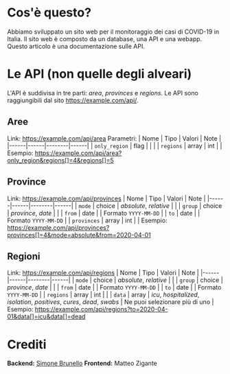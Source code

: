 # Cos'è questo?

Abbiamo sviluppato un sito web per il monitoraggio dei casi di COVID-19 in Italia. Il sito web è composto da un database,
una API e una webapp. Questo articolo è una documentazione sulle API.

# Le API (non quelle degli alveari)
L'API è suddivisa in tre parti: _area_, _provinces_ e _regions_. Le API sono raggiungibili dal sito https://example.com/api/.
## Aree
Link: https://example.com/api/area
Parametri:
| Nome | Tipo | Valori | Note |
|------|------|--------|------|
| `only_region` | flag | | |
| `regions` | array | int | |
Esempio: https://example.com/api/area?only_region&regions[]=4&regions[]=5

## Province
Link: https://example.com/api/provinces
| Nome | Tipo | Valori | Note |
|------|------|--------|------|
| `mode` | choice | _absolute_, _relative_ | |
| `group` | choice | _province_, _date_ | |
| `from` | date | | Formato `YYYY-MM-DD` |
| `to` | date | | Formato `YYYY-MM-DD` |
| `provinces` | array | int | |
Esempio: https://example.com/api/provinces?provinces[]=4&mode=absolute&from=2020-04-01

## Regioni
Link: https://example.com/api/regions
| Nome | Tipo | Valori | Note |
|------|------|--------|------|
| `mode` | choice | _absolute_, _relative_ | |
| `group` | choice | _province_, _date_ | |
| `from` | date | | Formato `YYYY-MM-DD` |
| `to` | date | | Formato `YYYY-MM-DD` |
| `regions` | array | int | |
| `data` | array | _icu_, _hospitalized_, _isolation_, _positives_, _cures_, _dead_, _swabs_ | Ne puoi selezionare più di uno |
Esempio: https://example.com/api/regions?to=2020-04-01&data[]=icu&data[]=dead

# Crediti
**Backend:** [Simone Brunello](https://github.com/simone36050)
**Frontend:** Matteo Zigante
